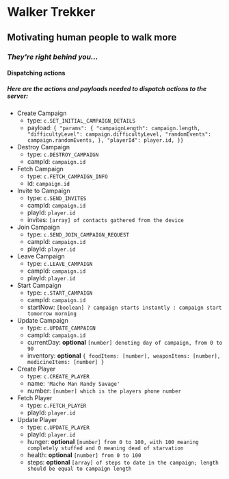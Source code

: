 # Walker Trekker
## Motivating human people to walk more

### _They're right behind you..._

#### Dispatching actions
##### Here are the actions and payloads needed to dispatch actions to the server:

- Create Campaign
  - type: `c.SET_INITIAL_CAMPAIGN_DETAILS`
  - payload: ```{
    "params": {
      "campaignLength": campaign.length,
      "difficultyLevel": campaign.difficultyLevel,
      "randomEvents": campaign.randomEvents,
    },
    "playerId": player.id,
    }}```
- Destroy Campaign
  - type: `c.DESTROY_CAMPAIGN`
  - campId: `campaign.id`
- Fetch Campaign
  - type: `c.FETCH_CAMPAIGN_INFO`
  - id: `campaign.id`
- Invite to Campaign
  - type: `c.SEND_INVITES`
  - campId: `campaign.id`
  - playId: `player.id`
  - invites: `[array] of contacts gathered from the device`
- Join Campaign
  - type: `c.SEND_JOIN_CAMPAIGN_REQUEST`
  - campId: `campaign.id`
  - playId: `player.id`
- Leave Campaign
  - type: `c.LEAVE_CAMPAIGN`
  - campId: `campaign.id`
  - playId: `player.id`
- Start Campaign
  - type: `c.START_CAMPAIGN`
  - campId: `campaign.id`
  - startNow: `[boolean] ? campaign starts instantly : campaign start tomorrow morning`
- Update Campaign
  - type: `c.UPDATE_CAMPAIGN`
  - campId: `campaign.id`
  - currentDay: **optional** `[number] denoting day of campaign, from 0 to 90`
  - inventory: **optional** ```{
      foodItems: [number],
      weaponItems: [number],
      medicineItems: [number]
    }```
- Create Player
  - type: `c.CREATE_PLAYER`
  - name: `'Macho Man Randy Savage'`
  - number: `[number] which is the players phone number`
- Fetch Player
  - type: `c.FETCH_PLAYER`
  - playId: `player.id`
- Update Player
  - type: `c.UPDATE_PLAYER`
  - playId: `player.id`
  - hunger: **optional** `[number] from 0 to 100, with 100 meaning completely stuffed and 0 meaning dead of starvation`
  - health: **optional** `[number] from 0 to 100`
  - steps: **optional** `[array] of steps to date in the campaign; length should be equal to campaign length`
